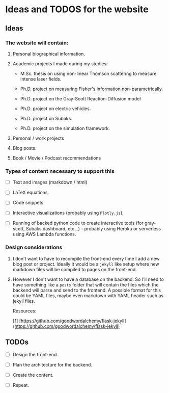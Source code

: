 # Ideas and TODOS for the website

## Ideas

### The website will contain:

1. Personal biographical information.

2. Academic projects I made during my studies:
    
    - M.Sc. thesis on using non-linear Thomson scattering to measure intense 
      laser fields.

    - Ph.D. project on measuring Fisher's information non-parametrically.

    - Ph.D. project on the Gray-Scott Reaction-Diffusion model

    - Ph.D. project on electric vehicles.

    - Ph.D. project on Subaks.

    - Ph.D. project on the simulation framework.

3. Personal / work projects

4. Blog posts.

5. Book / Movie / Podcast recommendations

### Types of content necessary to support this

- [ ] Text and images (markdown / html)

- [ ] LaTeX equations.

- [ ] Code snippets.

- [ ] Interactive visualizations (probably using `Plotly.js`).

- [ ] Running of backed python code to create interactive tools (for 
  gray-scott, Subaks dashboard, etc...) - probably using Heroku or serverless 
  using AWS Lambda functions.

### Design considerations

1. I don't want to have to recompile the front-end every time I add a new blog 
   post or project. Ideally it would be a `jekyll` like setup where new 
   markdown files will be compiled to pages on the front-end.

2. However I don't want to have a database on the backend. So I'll need to have 
   something like a `posts` folder that will contain the files which the 
   backend will parse and send to the frontend. A possible format for this 
   could be YAML files, maybe even markdown with YAML header such as jekyll 
   files.

   Resources:

   [1] 
       [https://github.com/goodwordalchemy/flask-jekyll](https://github.com/goodwordalchemy/flask-jekyll)

## TODOs

- [ ] Design the front-end.

- [ ] Plan the architecture for the backend.

- [ ] Create the content.

- [ ] Repeat.
